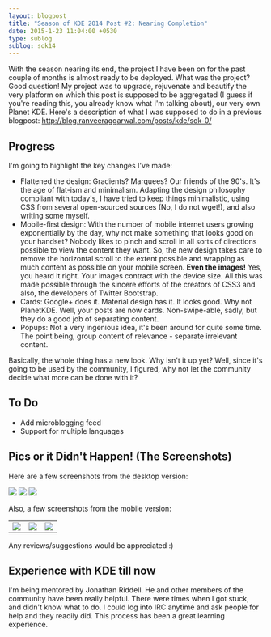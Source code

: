 ```yaml
---
layout: blogpost
title: "Season of KDE 2014 Post #2: Nearing Completion"
date: 2015-1-23 11:04:00 +0530
type: sublog
sublog: sok14
---
```


With the season nearing its end, the project I have been on for the past couple of months is almost ready to be deployed. What was the project? Good question! My project was to upgrade, rejuvenate and beautify the very platform on which this post is supposed to be aggregated (I guess if you're reading this, you already know what I'm talking about), our very own Planet KDE. Here's a description of what I was supposed to do in a previous blogpost: http://blog.ranveeraggarwal.com/posts/kde/sok-0/

## Progress

I'm going to highlight the key changes I've made:

* Flattened the design: Gradients? Marquees? Our friends of the 90's. It's the age of flat-ism and minimalism. Adapting the design philosophy compliant with today's, I have tried to keep things minimalistic, using CSS from several open-sourced sources (No, I do not wget!), and also writing some myself.
* Mobile-first design: With the number of mobile internet users growing exponentially by the day, why not make something that looks good on your handset? Nobody likes to pinch and scroll in all sorts of directions possible to view the content they want. So, the new design takes care to remove the horizontal scroll to the extent possible and wrapping as much content as possible on your mobile screen. **Even the images!** Yes, you heard it right. Your images contract with the device size. All this was made possible through the sincere efforts of the creators of CSS3 and also, the developers of Twitter Bootstrap.
* Cards: Google+ does it. Material design has it. It looks good. Why not PlanetKDE. Well, your posts are now cards. Non-swipe-able, sadly, but they do a good job of separating content.
* Popups: Not a very ingenious idea, it's been around for quite some time. The point being, group content of relevance - separate irrelevant content.

Basically, the whole thing has a new look. Why isn't it up yet? Well, since it's going to be used by the community, I figured, why not let the community decide what more can be done with it?

## To Do

* Add microblogging feed
* Support for multiple languages

## Pics or it Didn't Happen! (The Screenshots)

Here are a few screenshots from the desktop version:  

<img src="http://i.imgur.com/jm18K04m.png" class="img-responsive">

<img src="http://i.imgur.com/QnPNwDRm.png" class="img-responsive">

<img src="http://i.imgur.com/sCYEfkom.png" class="img-responsive">

Also, a few screenshots from the mobile version:  

<table>
	<tr>
		<td>
			<img src="http://i.imgur.com/ZmDtsKum.png" class="img-responsive">			
		</td>
		<td>
			<img src="http://i.imgur.com/ABwp8hKm.png" class="img-responsive">			
		</td>
		<td>
			<img src="http://i.imgur.com/vzkwMADm.png" class="img-responsive">
		</td>
	</tr>

</table>

Any reviews/suggestions would be appreciated :)

## Experience with KDE till now

I'm being mentored by Jonathan Riddell. He and other members of the community have been really helpful. There were times when I got stuck, and didn't know what to do. I could log into IRC anytime and ask people for help and they readily did. This process has been a great learning experience.
